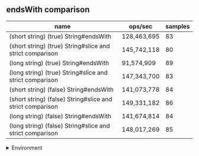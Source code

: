 ## endsWith comparison

|name|ops/sec|samples|
|-|-|-|
|(short string) (true) String#endsWith|128,463,695|83|
|(short string) (true) String#slice and strict comparison|145,742,118|80|
|(long string) (true) String#endsWith|91,574,909|89|
|(long string) (true) String#slice and strict comparison|147,343,700|83|
|(short string) (false) String#endsWith|141,073,778|84|
|(short string) (false) String#slice and strict comparison|149,331,182|86|
|(long string) (false) String#endsWith|141,674,814|84|
|(long string) (false) String#slice and strict comparison|148,017,269|85|


<details>
<summary>Environment</summary>

* __Machine:__ linux x64 | 4 vCPUs | 15.2GB Mem
* __Run:__ Sat May 04 2024 01:31:10 GMT+0000 (Coordinated Universal Time)
</details>

<!--
{"environment":{"platform":"linux","arch":"x64","cpus":4,"totalMemory":15.245216369628906},"benchmarks":[{"name":"(short string) (true) String#endsWith","opsSec":128463694.96222468,"samples":5},{"name":"(short string) (true) String#slice and strict comparison","opsSec":145742117.63075015,"samples":4},{"name":"(long string) (true) String#endsWith","opsSec":91574908.51951411,"samples":5},{"name":"(long string) (true) String#slice and strict comparison","opsSec":147343699.76467088,"samples":5},{"name":"(short string) (false) String#endsWith","opsSec":141073778.168106,"samples":5},{"name":"(short string) (false) String#slice and strict comparison","opsSec":149331181.91171136,"samples":5},{"name":"(long string) (false) String#endsWith","opsSec":141674814.25705007,"samples":6},{"name":"(long string) (false) String#slice and strict comparison","opsSec":148017269.01852846,"samples":5}]}-->
